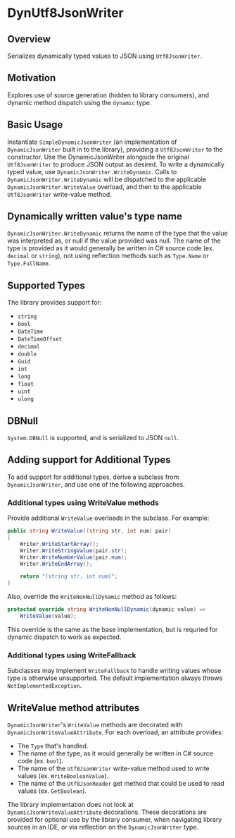# DynUtf8JsonWriter

## Overview

Serializes dynamically typed values to JSON using `Utf8JsonWriter`.

## Motivation

Explores use of source generation (hidden to library consumers), and dynamic method dispatch using the `dynamic` type.

## Basic Usage

Instantiate `SimpleDynamicJsonWriter` (an implementation of `DynamicJsonWriter` built in to the library), providing a `Utf8JsonWriter` to the constructor. Use the DynamicJsonWriter alongside the original `Utf8JsonWriter` to produce JSON output as desired. To write a dynamically typed value, use `DynamicJsonWriter.WriteDynamic`. Calls to `DynamicJsonWriter.WriteDynamic` will be dispatched to the applicable `DynamicJsonWriter.WriteValue` overload, and then to the applicable `Utf8JsonWriter` write-value method.

## Dynamically written value's type name

`DynamicJsonWriter.WriteDynamic` returns the name of the type that the value was interpreted as, or null if the value provided was null. The name of the type is provided as it would generally be written in C# source code (ex. `decimal` or `string`), not using reflection methods such as `Type.Name` or `Type.FullName`.

## Supported Types

The library provides support for:

 - `string`
 - `bool`
 - `DateTime`
 - `DateTimeOffset`
 - `decimal`
 - `double`
 - `Guid`
 - `int`
 - `long`
 - `float`
 - `uint`
 - `ulong`

## DBNull

 `System.DBNull` is supported, and is serialized to JSON `null`.

## Adding support for Additional Types

To add support for additional types, derive a subclass from `DynamicJsonWriter`, and use one of the following approaches.

### Additional types using WriteValue methods

Provide additional `WriteValue` overloads in the subclass. For example:

```csharp
public string WriteValue((string str, int num) pair)
{
    Writer.WriteStartArray();
    Writer.WriteStringValue(pair.str);
    Writer.WriteNumberValue(pair.num);
    Writer.WriteEndArray();

    return "(string str, int num)";
}
```


 Also, override the `WriteNonNullDynamic` method as follows:

```csharp
protected override string WriteNonNullDynamic(dynamic value) =>
    WriteValue(value);
```

This override is the same as the base implementation, but is requried for dynamic dispatch to work as expected.

### Additional types using WriteFallback

Subclasses may implement `WriteFallback` to handle writing values whose type is otherwise unsupported. The default implementation always throws `NotImplementedException`.

## WriteValue method attributes

`DynamicJsonWriter`'s `WriteValue` methods are decorated with `DynamicJsonWriteValueAttribute`. For each overload, an attribute provides:
 - The `Type` that's handled.
 - The name of the type, as it would generally be written in C# source code (ex. `bool`).
 - The name of the `Utf8JsonWriter` write-value method used to write values (ex. `WriteBooleanValue`).
 - The name of the `Utf8JsonReader` get method that could be used to read values (ex. `GetBoolean`).

The library implementation does not look at `DynamicJsonWriteValueAttribute` decorations. These decorations are provided for optional use by the library consumer, when navigating library sources in an IDE, or via reflection on the `DynamicJsonWriter` type.
